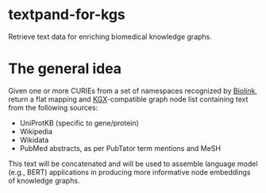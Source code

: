 # textpand-for-kgs
Retrieve text data for enriching biomedical knowledge graphs.

# The general idea
Given one or more CURIEs from a set of namespaces recognized by [Biolink](https://biolink.github.io/biolink-model/), 
return a flat mapping and [KGX](https://github.com/biolink/kgx)-compatible graph node list containing text from the following sources:
* UniProtKB (specific to gene/protein)
* Wikipedia
* Wikidata
* PubMed abstracts, as per PubTator term mentions and MeSH

This text will be concatenated and will be used to assemble language model (e.g., BERT) applications in producing more informative node embeddings of knowledge graphs.
